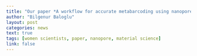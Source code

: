 ```yaml
---
title: "Our paper *A workflow for accurate metabarcoding using nanopore MinION sequencing* is accepted in Methods in Ecology and Evolution!"
author: "Bilgenur Baloglu"
layout: post
categories: news
text: true
tags: [women scientists, paper, nanopore, material science] 
link: false
---
```

